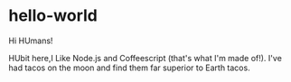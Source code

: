 # hello-world

Hi HUmans!

HUbit here,I Like Node.js and Coffeescript (that's what I'm made of!).
I've had tacos on the moon and find them far superior to Earth tacos.

